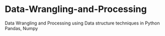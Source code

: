 # Data-Wrangling-and-Processing
Data Wrangling and Processing using Data structure techniques in Python Pandas, Numpy 
